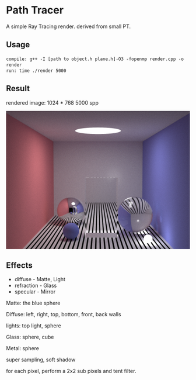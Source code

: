 # Path Tracer

A simple Ray Tracing render. derived from small PT.

## Usage

```shell
compile: g++ -I [path to object.h plane.h]-O3 -fopenmp render.cpp -o render
run: time ./render 5000
```

## Result

rendered image: 1024 * 768 5000 spp

![results](results.png)

## Effects

- diffuse - Matte, Light
- refraction - Glass
- specular - Mirror

Matte: the blue sphere

Diffuse: left, right, top, bottom, front, back walls

lights: top light, sphere

Glass: sphere, cube

Metal: sphere

super sampling, soft shadow

for each pixel, perform a 2x2 sub pixels and tent filter.



